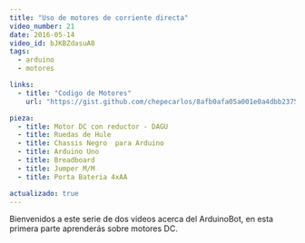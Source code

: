 ```yaml
---
title: "Uso de motores de corriente directa"
video_number: 21
date: 2016-05-14
video_id: bJKBZdasuA8
tags:
  - arduino
  - motores

links:
  - title: "Codigo de Motores"
    url: "https://gist.github.com/chepecarlos/8afb0afa05a001e0a4dbb23759011d62"

pieza:
  - title: Motor DC con reductor - DAGU
  - title: Ruedas de Hule
  - title: Chassis Negro  para Arduino
  - title: Arduino Uno
  - title: Breadboard
  - title: Jumper M/M
  - title: Porta Bateria 4xAA

actualizado: true
---
```


Bienvenidos a este serie de dos videos acerca del ArduinoBot, en esta primera parte aprenderás sobre motores DC.

